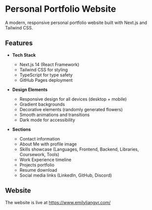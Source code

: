 # Personal Portfolio Website

A modern, responsive personal portfolio website built with Next.js and Tailwind CSS.

## Features

- **Tech Stack**
  - Next.js 14 (React Framework)
  - Tailwind CSS for styling
  - TypeScript for type safety
  - GitHub Pages deployment

- **Design Elements**
  - Responsive design for all devices (desktop + mobile)
  - Gradient backgrounds
  - Decorative elements (randomly generated flowers)
  - Smooth animations and transitions
  - Dark mode for accessibility 

- **Sections**
  - Contact information
  - About Me with profile image
  - Skills showcase (Languages, Frontend, Backend, Libraries, Coursework, Tools)
  - Work Experience timeline
  - Projects portfolio
  - Resume download
  - Social media links (LinkedIn, GitHub, Discord)

## Website

The website is live at https://www.emilyliangyr.com/


